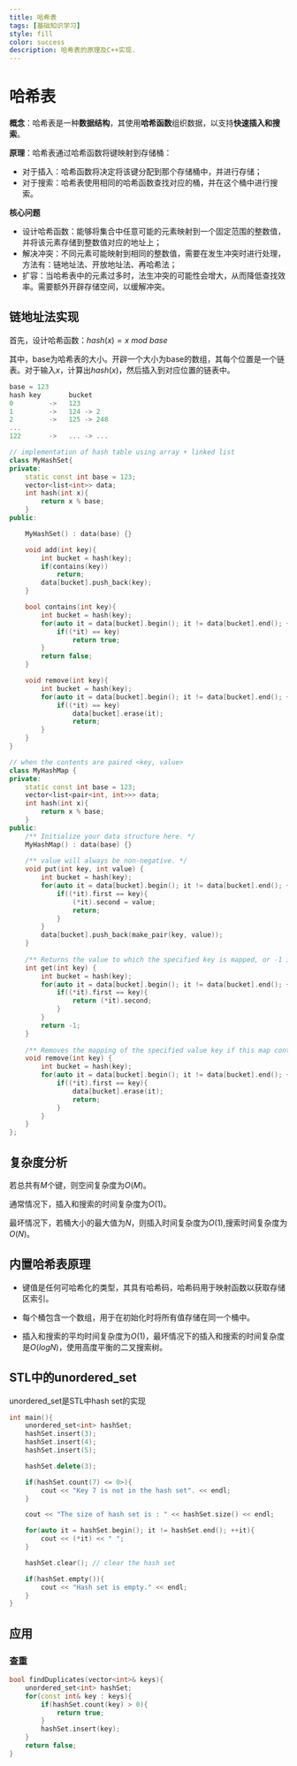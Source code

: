 ```yaml
---
title: 哈希表
tags: [基础知识学习]
style: fill
color: success
description: 哈希表的原理及C++实现.
---
```


# 哈希表

**概念**：哈希表是一种**数据结构**，其使用**哈希函数**组织数据，以支持**快速插入和搜索**。

**原理**：哈希表通过哈希函数将键映射到存储桶：

   * 对于插入：哈希函数将决定将该键分配到那个存储桶中，并进行存储；
   * 对于搜索：哈希表使用相同的哈希函数查找对应的桶，并在这个桶中进行搜索。

**核心问题**
   * 设计哈希函数：能够将集合中任意可能的元素映射到一个固定范围的整数值，并将该元素存储到整数值对应的地址上；
   * 解决冲突：不同元素可能映射到相同的整数值，需要在发生冲突时进行处理，方法有：链地址法、开放地址法、再哈希法；
   * 扩容：当哈希表中的元素过多时，法生冲突的可能性会增大，从而降低查找效率。需要额外开辟存储空间，以缓解冲突。

## 链地址法实现

首先，设计哈希函数：$hash(x) = x \  mod \  base$

其中，base为哈希表的大小。开辟一个大小为base的数组，其每个位置是一个链表。对于输入$x$，计算出$hash(x)$，然后插入到对应位置的链表中。

```C++
base = 123
hash key       bucket
0         ->   123
1         ->   124 -> 2
2         ->   125 -> 248
...
122       ->   ... -> ...
```

```C++
// implementation of hash table using array + linked list
class MyHashSet{
private:
    static const int base = 123;
    vector<list<int>> data;
    int hash(int x){
        return x % base;
    }
public:

    MyHashSet() : data(base) {}

    void add(int key){
        int bucket = hash(key);
        if(contains(key))
            return;
        data[bucket].push_back(key);
    }

    bool contains(int key){
        int bucket = hash(key);
        for(auto it = data[bucket].begin(); it != data[bucket].end(); ++it){
            if((*it) == key)
                return true;
        }
        return false;
    }

    void remove(int key){
        int bucket = hash(key);
        for(auto it = data[bucket].begin(); it != data[bucket].end(); ++it){
            if((*it) == key)
                data[bucket].erase(it);
                return;
        }
    }
}
```

```C++
// when the contents are paired <key, value>
class MyHashMap {
private:
    static const int base = 123;
    vector<list<pair<int, int>>> data;
    int hash(int x){
        return x % base;
    }
public:
    /** Initialize your data structure here. */
    MyHashMap() : data(base) {}
    
    /** value will always be non-negative. */
    void put(int key, int value) {
        int bucket = hash(key);
        for(auto it = data[bucket].begin(); it != data[bucket].end(); ++it){
            if((*it).first == key){
                (*it).second = value;
                return;
            }
        }
        data[bucket].push_back(make_pair(key, value));
    }
    
    /** Returns the value to which the specified key is mapped, or -1 if this map contains no mapping for the key */
    int get(int key) {
        int bucket = hash(key);
        for(auto it = data[bucket].begin(); it != data[bucket].end(); ++it){
            if((*it).first == key){
                return (*it).second;
            }
        }
        return -1;
    }
    
    /** Removes the mapping of the specified value key if this map contains a mapping for the key */
    void remove(int key) {
        int bucket = hash(key);
        for(auto it = data[bucket].begin(); it != data[bucket].end(); ++it){
            if((*it).first == key){
                data[bucket].erase(it);
                return;
            }
        }
    }
};
```


## 复杂度分析

若总共有$M$个键，则空间复杂度为$O(M)$。

通常情况下，插入和搜索的时间复杂度为$O(1)$。

最坏情况下，若桶大小的最大值为$N$，则插入时间复杂度为$O(1)$,搜索时间复杂度为$O(N)$。


## 内置哈希表原理

* 键值是任何可哈希化的类型，其具有哈希码，哈希码用于映射函数以获取存储区索引。

* 每个桶包含一个数组，用于在初始化时将所有值存储在同一个桶中。

* 插入和搜索的平均时间复杂度为$O(1)$，最坏情况下的插入和搜索的时间复杂度是$O(logN)$，使用高度平衡的二叉搜索树。


## STL中的unordered_set

unordered_set是STL中hash set的实现

```C++
int main(){
    unordered_set<int> hashSet;
    hashSet.insert(3);
    hashSet.insert(4);
    hashSet.insert(5);

    hashSet.delete(3);

    if(hashSet.count(7) <= 0>){
        cout << "Key 7 is not in the hash set". << endl;
    }

    cout << "The size of hash set is : " << hashSet.size() << endl;

    for(auto it = hashSet.begin(); it != hashSet.end(); ++it){
        cout << (*it) << " ";
    }

    hashSet.clear(); // clear the hash set

    if(hashSet.empty()){
        cout << "Hash set is empty." << endl;
    }
}
```


## 应用


### 查重

```C++
bool findDuplicates(vector<int>& keys){
    unordered_set<int> hashSet;
    for(const int& key : keys){
        if(hashSet.count(key) > 0){
            return true;
        }
        hashSet.insert(key);
    }
    return false;
}
```
